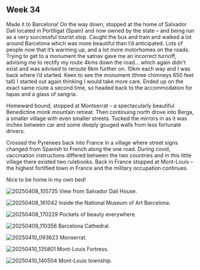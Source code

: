 ## Week 34
Made it to Barcelona! On the way down, stopped at the home of Salvador Dalí located in Portlligat (Spain) and now owned by the state – and being run as a very successful tourist stop. Caught the bus and train and walked a lot around Barcelona which was more beautiful than I’d anticipated. Lots of people now that it’s warming up, and a lot more motorhomes on the roads. Trying to get to a monument the satnav gave me an incorrect turnoff, advising me to rectify my route 4kms down the road… which again didn’t exist and was advised to reroute 6km further on. 10km each way and I was back where I’d started. Keen to see the monument (three chimneys 650 feet tall) I started out again thinking I would take more care. Ended up on the exact same route a second time, so headed back to the accommodation for tapas and a glass of sangria.

Homeward bound, stopped at Montserrat – a spectacularly beautiful Benedictine monk mountain retreat. Then continuing north drove into Berga, a smaller village with even smaller streets. Tucked the mirrors in as it was inches between car and some deeply gouged walls from less fortunate drivers.

Crossed the Pyrenees back into France in a village where street signs changed from Spanish to French along the one road. During covid, vaccination instructions differed between the two countries and in this little village there existed two rulebooks. Back in France stopped at Mont-Louis – the highest fortified town in France and the military occupation continues.

Nice to be home in my own bed!

![20250408_105735](https://github.com/user-attachments/assets/fd6a0ea8-6763-4430-9d8c-61a819fc09cb)
View from Salvador Dalí House.

![20250408_161042](https://github.com/user-attachments/assets/392edfe8-9e81-4f7f-bfaf-b2cba8d9138f)
Inside the National Museum of Art Barcelona.

![20250408_170229](https://github.com/user-attachments/assets/88baf4ba-577b-4bff-8faa-0dfece0af8bd)
Pockets of beauty everywhere.

![20250409_110356](https://github.com/user-attachments/assets/b55a37a1-5b89-4804-9eb2-520e55f2444e)
Barcelona Cathedral.

![20250410_093623](https://github.com/user-attachments/assets/7f45f167-cc45-4464-84f3-6fe32bc8c92d)
Monserrat.

![20250410_135801](https://github.com/user-attachments/assets/8db84480-5a2f-492b-933c-c74faae34e74)
Mont-Louis Fortress.

![20250410_140504](https://github.com/user-attachments/assets/533ae2ca-bce0-46b4-992e-7d9331d45195)
Mont-Louis township.

